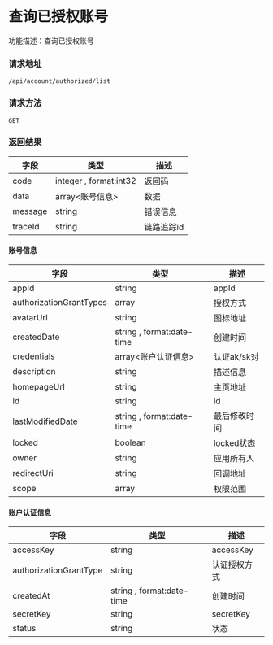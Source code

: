 # 查询已授权账号
功能描述：查询已授权账号

### 请求地址
```
/api/account/authorized/list
```

### 请求方法
`GET`




### 返回结果
| 字段 | 类型 | 描述 |
| -------- | -------- | -------- |
| code     | integer , format:int32  | 返回码 |
| data     | array<账号信息>   | 数据 |
| message     | string   | 错误信息 |
| traceId     | string   | 链路追踪id |
#### 账号信息
| 字段 | 类型 | 描述 |
| -------- | -------- | -------- |
| appId     | string   | appId |
| authorizationGrantTypes     | array<string>   | 授权方式 |
| avatarUrl     | string   | 图标地址 |
| createdDate     | string , format:date-time  | 创建时间 |
| credentials     | array<账户认证信息>   | 认证ak/sk对 |
| description     | string   | 描述信息 |
| homepageUrl     | string   | 主页地址 |
| id     | string   | id |
| lastModifiedDate     | string , format:date-time  | 最后修改时间 |
| locked     | boolean   | locked状态 |
| owner     | string   | 应用所有人 |
| redirectUri     | string   | 回调地址 |
| scope     | array<string>   | 权限范围 |
#### 账户认证信息
| 字段 | 类型 | 描述 |
| -------- | -------- | -------- |
| accessKey     | string   | accessKey |
| authorizationGrantType     | string   | 认证授权方式 |
| createdAt     | string , format:date-time  | 创建时间 |
| secretKey     | string   | secretKey |
| status     | string   | 状态 |

